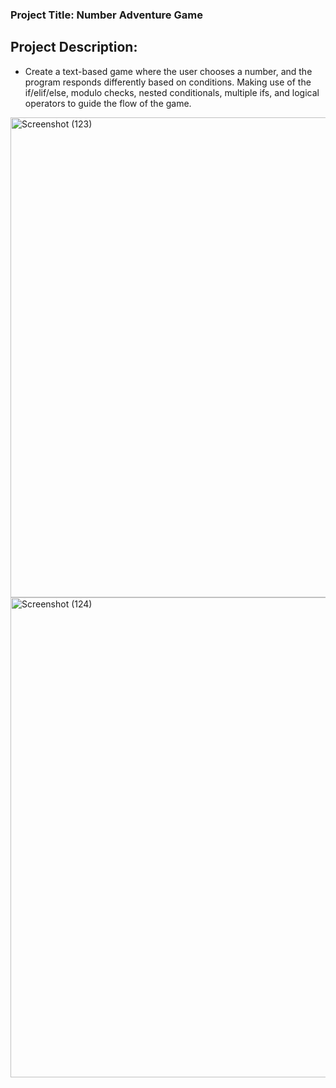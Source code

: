 ### Project Title: Number Adventure Game
## Project Description: 
- Create a text-based game where the user chooses a number, and the program responds differently based on conditions. 
Making use of the if/elif/else, modulo checks, nested conditionals, multiple ifs, and logical operators to guide the flow of the game.
<img width="1366" height="768" alt="Screenshot (123)" src="https://github.com/user-attachments/assets/613de26c-65ed-4f2b-9eb5-62ce11cbc015" />
<img width="1366" height="768" alt="Screenshot (124)" src="https://github.com/user-attachments/assets/f488bfe3-fe93-453a-8352-2133e1720669" />
